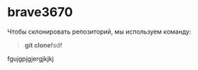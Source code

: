 # brave3670
Чтобы склонировать репозиторий, мы используем команду:  
> **git clone**fsdf

fgujgpjgjergjkjkj
  
